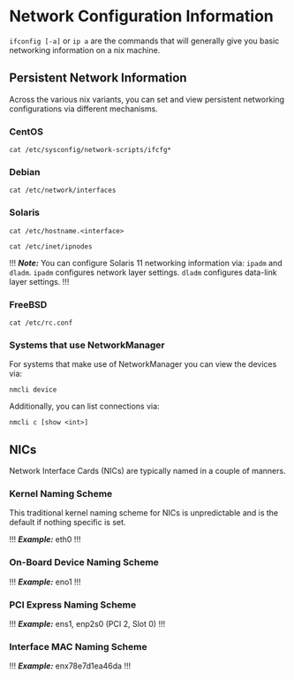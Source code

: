 # Network Configuration Information

`ifconfig [-a]` or `ip a` are the commands that will generally give you basic networking information on a nix machine.

## Persistent Network Information

Across the various nix variants, you can set and view persistent networking configurations via different mechanisms.

### CentOS

```
cat /etc/sysconfig/network-scripts/ifcfg*
```

### Debian

```
cat /etc/network/interfaces
```

### Solaris

```
cat /etc/hostname.<interface>
```

```
cat /etc/inet/ipnodes
```

!!!
***Note:*** You can configure Solaris 11 networking information via: `ipadm` and `dladm`. `ipadm` configures network layer settings. `dladm` configures data-link layer settings.
!!!

### FreeBSD

```
cat /etc/rc.conf
```

### Systems that use NetworkManager

For systems that make use of NetworkManager you can view the devices via:

```
nmcli device
```

Additionally, you can list connections via:

```
nmcli c [show <int>]
```

## NICs

Network Interface Cards (NICs) are typically named in a couple of manners.

### Kernel Naming Scheme

This traditional kernel naming scheme for NICs is unpredictable and is the default if nothing specific is set. 

!!!
***Example:*** eth0
!!!

### On-Board Device Naming Scheme

!!!
***Example:*** eno1
!!!

### PCI Express Naming Scheme

!!!
***Example:*** ens1, enp2s0 (PCI 2, Slot 0)
!!!

### Interface MAC Naming Scheme

!!!
***Example:*** enx78e7d1ea46da
!!!